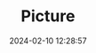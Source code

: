 ---
weight: 1
images:
- /images/edited/325.jpeg
title: Picture
date: 2024-02-10 12:28:57
tags: [luminarneo,work,ilce7m3,person,people]
---